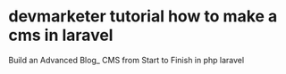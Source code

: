 # devmarketer tutorial how to make a cms in laravel
Build an Advanced Blog_ CMS from Start to Finish in php laravel
